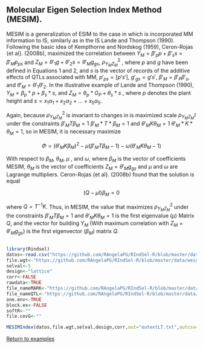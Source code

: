 ## Molecular Eigen Selection Index Method (MESIM).

MESIM is a generalization of ESIM to the case in which is incorporated MM information to IS, similarly as in the IS Lande and Thompson (1990). Following the basic idea of Kempthorne and Nordskog (1959), Ceron-Rojas {et al}. (2008b), maximized the correlation between $Y_M =\beta'_p p+\beta'_s s=\beta'_M p_{ps}$ and $Z_M=\theta'_1 g+\theta'_2 s=\theta'_M g_{gs}$, $\rho_{Y_M Z_M}^2$ , where $p$ and $g$ have been defined in Equations 1 and 2, and $s$ is the vector of records of the additive effects of QTLs associated with MM, $p'_{ps}=[p's']$, $g'_{gs}=g's'$, $\beta'_M=\beta'_P\beta'_s$, and $\theta'_M=\theta'_1\theta'_2$. In the illustrative example of Lande and Thompson (1990), $Y_M=\beta_p*p+\beta_s*s$, and $Z_M=\theta_p*G_P+\theta_s*s$ , where $p$ denotes the plant height and $s=x_1 \alpha_1 + x_2 \alpha_2 + ... + x_5 \alpha_5$. 

Again, because $\rho_{Y_M Z_M }^2$  is invariant to changes in is maximized scale $\rho_{Y_M Z_M ^2}$ under the constraints $\beta'_MT\beta_M=1$ $\beta'_M*T*\beta_M=1$ and $\theta'_M K \theta_M=1$ $\theta'_M*K*\theta_M=1$, so in MESIM, it is necessary maximize 

$$\Phi=(\theta'_MK\beta_M)^2 - \mu (\beta'_MT\beta_M-1) - \omega(\theta'_MK\theta_M-1)$$

With respect to $\beta_M$, $\theta_M$, $\mu$ , and $\omega$, where $\beta_M$ is the vector of coefficients MESIM, $\theta_M$ is the vector of coefficients $Z_M=\theta'_Mg_{gs}$ and $\mu$ and $\omega$ are Lagrange multipliers. Ceron-Rojas {et al}. (2008b) found that the solution is equal 

$$(Q-\mu I)\beta_M=0$$

where $Q=T^{-1}K$. Thus, in MESIM, the value that maximizes $\rho_{Y_M Z_M}^2$ under the constraints $\beta'_MT\beta_M=1$ and $\theta'_M K \theta_M=1$ is the first eigenvalue ($\mu$) Matrix $Q$, and the vector for building $Y_M$ (With maximum correlation with $Z_M=\theta'_Mg_{gs})$ is the first eigenvector ($\beta_M$) matrix $Q$.

```R

library(Rindsel)
datos<-read.csv("https://github.com/RAngelaPG/RIndSel-R/blob/master/data/C1_PSI_05_Phen.csv",header=T,na.strings=c(NA,"."."-")) #Raw data to analized.
file.wgt<-"https://github.com/RAngelaPG/RIndSel-R/blob/master/data/weigth_C1_PSI.csv")             #name of the file where we write the economic weights and restrictions. 
selval<-5                                                                                          #Selection intensity.
design<-"lattice"                                                                                  #Experimental design.
corr<-FALSE                                                                                        #You can decide if you want to work with the correlation matrix instead of variance and covariance matrix.
rawdata<-TRUE                                                                                      #By default is TRUE when you are using design option "lattice" or "rcbd", use FALSE for design option "AdjMeans".
file_nameMARK<-"https://github.com/RAngelaPG/RIndSel-R/blob/master/data/C1_PSI_S2_05_Haplo.csv")   #name of the file markers information.
file_nameQTL<-"https://github.com/RAngelaPG/RIndSel-R/blob/master/data/QTL_scores_Simulated.csv")  #name of the file QTL information.
one.env<-TRUE                                                                                      #Use FALSE for multienviromrent trials.
block.ex<-FALSE                                                                                    #Use FALSE always.
softR<-""                                                                                          #Use "" always.
file.covG<-""                                                                                      #When design is "AdjMeans" and rawdata is FALSE, write the location of your variance and covariance matrix csv file.

MESIMIndex(datos,file.wgt,selval,design,corr,out="outextLT.txt",outcsv="outLT.csv",rawdata,file_nameMARK,file_nameQTL,one.env,block.ex,softR,file.covG)

```
[Return to examples](https://github.com/RAngelaPG/RIndSel-R/blob/master/Readme.md)

